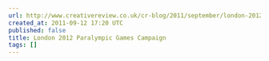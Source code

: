 ```yaml
---
url: http://www.creativereview.co.uk/cr-blog/2011/september/london-2012-paralympic-games-posters
created_at: 2011-09-12 17:20 UTC
published: false
title: London 2012 Paralympic Games Campaign
tags: []
---
```



